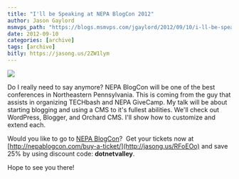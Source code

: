 ```yaml
---
title: "I'll be Speaking at NEPA BlogCon 2012"
author: Jason Gaylord
msmvps_path: "https://blogs.msmvps.com/jgaylord/2012/09/10/i-ll-be-speaking-at-nepa-blogcon-2012/"
date: 2012-09-10
categories: [archive]
tags: [archive]
bitly: https://jasong.us/2ZW1lym
---
```


![](http://nepablogcon.com/wp-content/uploads/2012/08/speaker3_250.png)

Do I really need to say anymore? NEPA BlogCon will be one of the best conferences in Northeastern Pennsylvania. This is coming from the guy that assists in organizing TECHbash and NEPA GiveCamp. My talk will be about starting blogging and using a CMS to it's fullest abilities. We'll check out WordPress, Blogger, and Orchard CMS. I'll show how to customize and extend each.

Would you like to go to [NEPA BlogCon](http://nepablogcon.com/)?  Get your tickets now at [http://nepablogcon.com/buy-a-ticket/](http://jasong.us/RFoEOo) and save 25% by using discount code: **dotnetvalley**.

Hope to see you there!